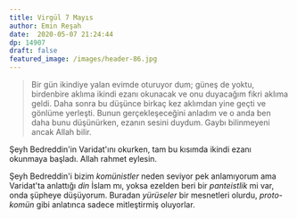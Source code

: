 ```yaml
---
title: Virgül 7 Mayıs 
author: Emin Reşah
date:  2020-05-07 21:24:44
dp: 14907
draft: false
featured_image: /images/header-86.jpg
---
```


> Bir gün ikindiye yalan evimde oturuyor dum; güneş de yoktu, birdenbire aklıma  ikindi ezanı okunacak ve onu duyacağım fikri aklıma geldi. Daha sonra bu düşünce birkaç  kez aklımdan yine geçti ve gönlüme yerleşti.  Bunun gerçekleşeceğini anladım ve o anda ben daha bunu düşünürken, ezanın sesini duydum. Gaybı bilinmeyeni ancak Allah bilir. 

Şeyh Bedreddin'in Varidat'ını okurken, tam bu kısımda ikindi ezanı okunmaya başladı. Allah rahmet
eylesin. 

Şeyh Bedreddin'i bizim *komünistler* neden seviyor pek anlamıyorum ama Varidat'ta anlattığı *din*
İslam mı, yoksa ezelden beri bir *panteistlik* mi var, onda şüpheye düşüyorum. Buradan *yürüseler*
bir mesnetleri olurdu, *proto-komün* gibi anlatınca sadece mitleştirmiş oluyorlar. 



